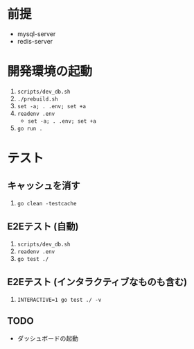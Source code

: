 # 前提

- mysql-server
- redis-server

# 開発環境の起動

1. `scripts/dev_db.sh`
1. `./prebuild.sh`
1. `set -a; . .env; set +a`
1. `readenv .env`
   - `set -a; . .env; set +a`
1. `go run .`

# テスト

## キャッシュを消す

1. `go clean -testcache`

## E2Eテスト (自動)

1. `scripts/dev_db.sh`
1. `readenv .env`
1. `go test ./`

## E2Eテスト (インタラクティブなものも含む)

1. `INTERACTIVE=1 go test ./ -v`

## TODO

- ダッシュボードの起動
